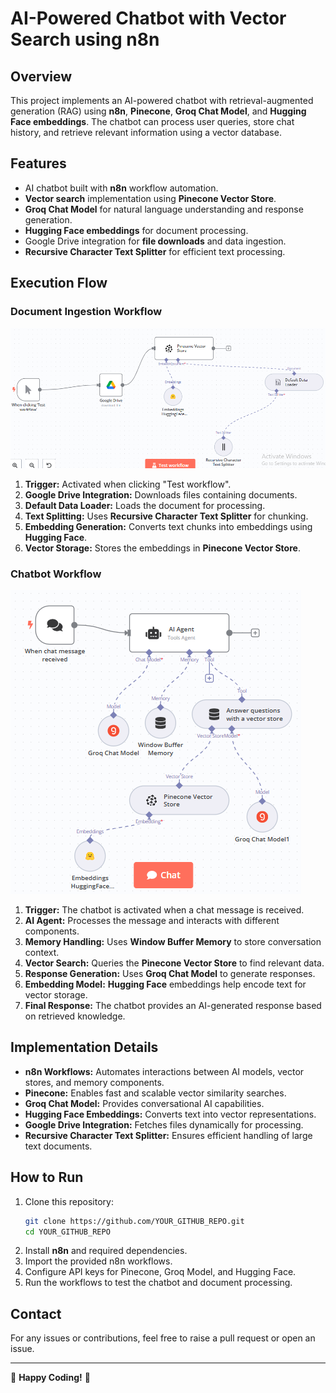 # AI-Powered Chatbot with Vector Search using n8n

## Overview
This project implements an AI-powered chatbot with retrieval-augmented generation (RAG) using **n8n**, **Pinecone**, **Groq Chat Model**, and **Hugging Face embeddings**. The chatbot can process user queries, store chat history, and retrieve relevant information using a vector database.

## Features
- AI chatbot built with **n8n** workflow automation.
- **Vector search** implementation using **Pinecone Vector Store**.
- **Groq Chat Model** for natural language understanding and response generation.
- **Hugging Face embeddings** for document processing.
- Google Drive integration for **file downloads** and data ingestion.
- **Recursive Character Text Splitter** for efficient text processing.

## Execution Flow
### Document Ingestion Workflow
![Document Ingestion Workflow](https://github.com/Tanujkumar24/n8n-workflows-RAG-AGENT/blob/main/Document%20Ingestion%20Workflow.png)
1. **Trigger:** Activated when clicking "Test workflow".
2. **Google Drive Integration:** Downloads files containing documents.
3. **Default Data Loader:** Loads the document for processing.
4. **Text Splitting:** Uses **Recursive Character Text Splitter** for chunking.
5. **Embedding Generation:** Converts text chunks into embeddings using **Hugging Face**.
6. **Vector Storage:** Stores the embeddings in **Pinecone Vector Store**.

### Chatbot Workflow
![Chatbot Workflow](https://github.com/Tanujkumar24/n8n-workflows-RAG-AGENT/blob/main/Chatbot%20Workflow.png)
1. **Trigger:** The chatbot is activated when a chat message is received.
2. **AI Agent:** Processes the message and interacts with different components.
3. **Memory Handling:** Uses **Window Buffer Memory** to store conversation context.
4. **Vector Search:** Queries the **Pinecone Vector Store** to find relevant data.
5. **Response Generation:** Uses **Groq Chat Model** to generate responses.
6. **Embedding Model:** **Hugging Face** embeddings help encode text for vector storage.
7. **Final Response:** The chatbot provides an AI-generated response based on retrieved knowledge.

## Implementation Details
- **n8n Workflows:** Automates interactions between AI models, vector stores, and memory components.
- **Pinecone:** Enables fast and scalable vector similarity searches.
- **Groq Chat Model:** Provides conversational AI capabilities.
- **Hugging Face Embeddings:** Converts text into vector representations.
- **Google Drive Integration:** Fetches files dynamically for processing.
- **Recursive Character Text Splitter:** Ensures efficient handling of large text documents.



## How to Run
1. Clone this repository:
   ```bash
   git clone https://github.com/YOUR_GITHUB_REPO.git
   cd YOUR_GITHUB_REPO
   ```
2. Install **n8n** and required dependencies.
3. Import the provided n8n workflows.
4. Configure API keys for Pinecone, Groq Model, and Hugging Face.
5. Run the workflows to test the chatbot and document processing.

## Contact
For any issues or contributions, feel free to raise a pull request or open an issue.

---
🚀 **Happy Coding!** 🚀
